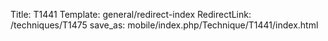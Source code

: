 Title: T1441
Template: general/redirect-index
RedirectLink: /techniques/T1475
save_as: mobile/index.php/Technique/T1441/index.html